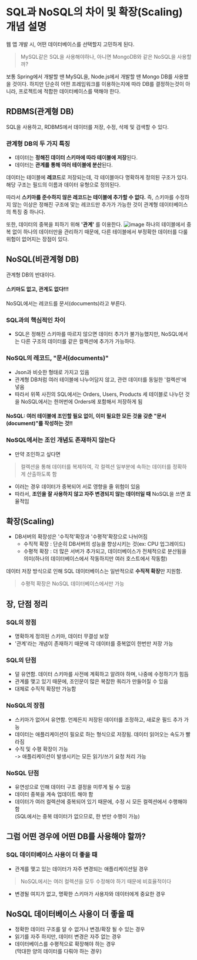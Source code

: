 # SQL과 NoSQL의 차이 및 확장(Scaling)개념 설명
웹 앱 개발 시, 어떤 데이터베이스를 선택할지 고민하게 된다.
> MySQL같은 SQL을 사용해야하나, 아니면 MongoDB와 같은 NoSQL을 사용할까?

보통 Spring에서 개발할 땐 MySQL을, Node.js에서 개발할 땐 Mongo DB를 사용했을 것이다.
하지만 단순히 어떤 프레임워크를 이용하는지에 따라 DB를 결정하는것이 아니라, 프로젝트에 적합한 데이터베이스를 택해야 한다.

## RDBMS(관계형 DB)
SQL을 사용하고, RDBMS에서 데이터를 저장, 수정, 삭제 및 검색할 수 있다.

### 관계형 DB의 두 가지 특징
- 데이터는 **정해진 데이터 스키마에 따라 테이블에 저장**된다.
- 데이터는 **관계를 통해 여러 테이블에 분산**된다.

데이터는 테이블에 **레코드**로 저장되는데, 각 테이블마다 명확하게 정의된 구조가 있다.<br>
해당 구조는 필드의 이름과 데이터 유형으로 정의된다.


따라서 **스키마를 준수하지 않은 레코드는 테이블에 추가할 수 없다.** 즉, 스키마를 수정하지 않는 이상은 정해진 구조에 맞는 레코드만 추가가 가능한 것이 관계형 데이터베이스의 특징 중 하나다.


또한, 데이터의 중복을 피하기 위해 **'관계'** 를 이용한다.
![image](https://user-images.githubusercontent.com/52986346/148955763-c58137db-44b7-4415-8c15-5fc429d34742.png)
하나의 테이블에서 중복 없이 하나의 데이터만을 관리하기 때문에, 다른 테이블에서 부정확한 데이터를 다룰 위험이 없어지는 장점이 있다.

## NoSQL(비관계형 DB)
관계형 DB의 반대이다.
#### 스키마도 없고, 관계도 없다!!!


NoSQL에서는 레코드를 문서(documents)라고 부른다.

### SQL과의 핵심적인 차이
- SQL은 정해진 스키마를 따르지 않으면 데이터 추가가 불가능했지만, NoSQL에서는 다른 구조의 데이터를 같은 컬렉션에 추가가 가능하다.

### NoSQL의 레코드, "문서(documents)"
- Json과 비슷한 형태로 가지고 있음
- 관계형 DB처럼 여러 테이블에 나누어담지 않고, 관련 데이터를 동일한 '컬렉션'에 넣음
- 따라서 위쪽 사진의 SQL에서는 Orders, Users, Products 세 테이블로 나누던 것을 NoSQL에서는 한꺼번에 Orders에 포함해서 저장하게 됨

#### NoSQL: 여러 테이블에 조인할 필요 없이, 이미 필요한 모든 것을 갖춘 "문서(document)"를 작성하는 것!!

### NoSQL에서는 조인 개념도 존재하지 않는다
- 만약 조인하고 싶다면
> 컬렉션을 통해 데이터를 복제하여, 각 컬렉션 일부분에 속하는 데이터를 정확하게 산출하도록 함
- 이러는 경우 데이터가 중복되어 서로 영향을 줄 위험이 있음
- 따라서, **조인을 잘 사용하지 않고 자주 변경되지 않는 데이터일 때** NoSQL을 쓰면 효율적임


## 확장(Scaling)
- DB서버의 확장성은 '수직적'확장과 '수평적'확장으로 나뉘어짐
  - 수직적 확장 : 단순히 DB서버의 성능을 향상시키는 것(ex: CPU 업그레이드)
  - 수평적 확장 : 더 많은 서버가 추가되고, 데이터베이스가 전체적으로 분산됨을 의미(하나의 데이터베이스에서 작동하지만 여러 호스트에서 작동함)


데이터 저장 방식으로 인해 SQL 데이터베이스는 일반적으로 **수직적 확장**만 지원함.
> 수평적 확장은 NoSQL 데이터베이스에서만 가능

## 장, 단점 정리
### SQL의 장점
- 명확하게 정의된 스키마, 데이터 무결성 보장
- '관계'라는 개념이 존재하기 때문에 각 데이터를 중복없이 한번만 저장 가능

### SQL의 단점
- 덜 유연함. 데이터 스키마를 사전에 계획하고 알려야 하며, 나중에 수정하기가 힘듬
- 관계를 맺고 있기 때문에, 조인문이 많은 복잡한 쿼리가 만들어질 수 있음
- 대체로 수직적 확장만 가능함

### NoSQL의 장점
- 스키마가 없어서 유연함. 언제든지 저장된 데이터를 조정하고, 새로운 필드 추가 가능
- 데이터는 애플리케이션이 필요로 하는 형식으로 저장됨. 데이터 읽어오는 속도가 빨라짐
- 수직 및 수평 확장이 가능<br>
  -> 애플리케이션이 발생시키는 모든 읽기/쓰기 요청 처리 가능
  
### NoSQL 단점
- 유연성으로 인해 데이터 구조 결정을 미루게 될 수 있음
- 데이터 중복을 계속 업데이트 해야 함
- 데이터가 여러 컬렉션에 중복되어 있기 때문에, 수정 시 모든 컬렉션에서 수행해야 함<br>
  (SQL에서는 중복 데이터가 없으므로, 한 번만 수행이 가능)
  
  
## 그럼 어떤 경우에 어떤 DB를 사용해야 할까?
### SQL 데이터베이스 사용이 더 좋을 때
- 관계를 맺고 있는 데이터가 자주 변경되는 애플리케이션일 경우
> NoSQL에서는 여러 컬렉션을 모두 수정해야 하기 때문에 비효율적이다
- 변경될 여지가 없고, 명확한 스키마가 사용자와 데이터에게 중요한 경우

## NoSQL 데이터베이스 사용이 더 좋을 때
- 정확한 데이터 구조를 알 수 없거나 변경/확장 될 수 있는 경우
- 읽기를 자주 하지만, 데이터 변경은 자주 없는 경우
- 데이터베이스를 수평적으로 확장해야 하는 경우<br>
  (막대한 양의 데이터를 다뤄야 하는 경우)

